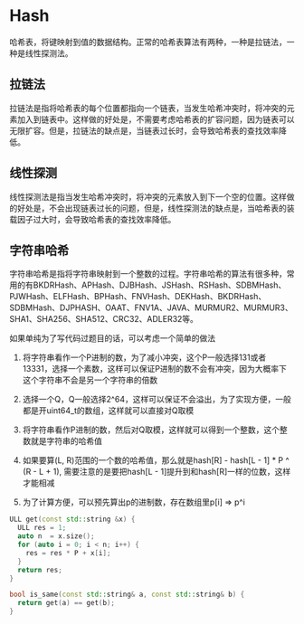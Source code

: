 # Hash

哈希表，将键映射到值的数据结构。正常的哈希表算法有两种，一种是拉链法，一种是线性探测法。

## 拉链法

拉链法是指将哈希表的每个位置都指向一个链表，当发生哈希冲突时，将冲突的元素加入到链表中。这样做的好处是，不需要考虑哈希表的扩容问题，因为链表可以无限扩容。但是，拉链法的缺点是，当链表过长时，会导致哈希表的查找效率降低。

## 线性探测

线性探测法是指当发生哈希冲突时，将冲突的元素放入到下一个空的位置。这样做的好处是，不会出现链表过长的问题，但是，线性探测法的缺点是，当哈希表的装载因子过大时，会导致哈希表的查找效率降低。

## 字符串哈希

字符串哈希是指将字符串映射到一个整数的过程。字符串哈希的算法有很多种，常用的有BKDRHash、APHash、DJBHash、JSHash、RSHash、SDBMHash、PJWHash、ELFHash、BPHash、FNVHash、DEKHash、BKDRHash、SDBMHash、DJPHASH、OAAT、FNV1A、JAVA、MURMUR2、MURMUR3、SHA1、SHA256、SHA512、CRC32、ADLER32等。

如果单纯为了写代码过题目的话，可以考虑一个简单的做法

1. 将字符串看作一个P进制的数，为了减小冲突，这个P一般选择131或者13331，选择一个素数，这样可以保证P进制的数不会有冲突，因为大概率下这个字符串不会是另一个字符串的倍数

2. 选择一个Q，Q一般选择2^64，这样可以保证不会溢出，为了实现方便，一般都是开uint64_t的数组，这样就可以直接对Q取模

3. 将字符串看作P进制的数，然后对Q取模，这样就可以得到一个整数，这个整数就是字符串的哈希值

4. 如果要算(L, R)范围的一个数的哈希值，那么就是hash[R] - hash[L - 1] * P ^ (R - L + 1), 需要注意的是要把hash[L - 1]提升到和hash[R]一样的位数，这样才能相减

5. 为了计算方便，可以预先算出p的进制数，存在数组里p[i] => p^i

```cpp
ULL get(const std::string &x) {
  ULL res = 1;
  auto n  = x.size();
  for (auto i = 0; i < n; i++) {
    res = res * P + x[i];
  }
  return res;
}

bool is_same(const std::string& a, const std::string& b) {
  return get(a) == get(b);
}
```
